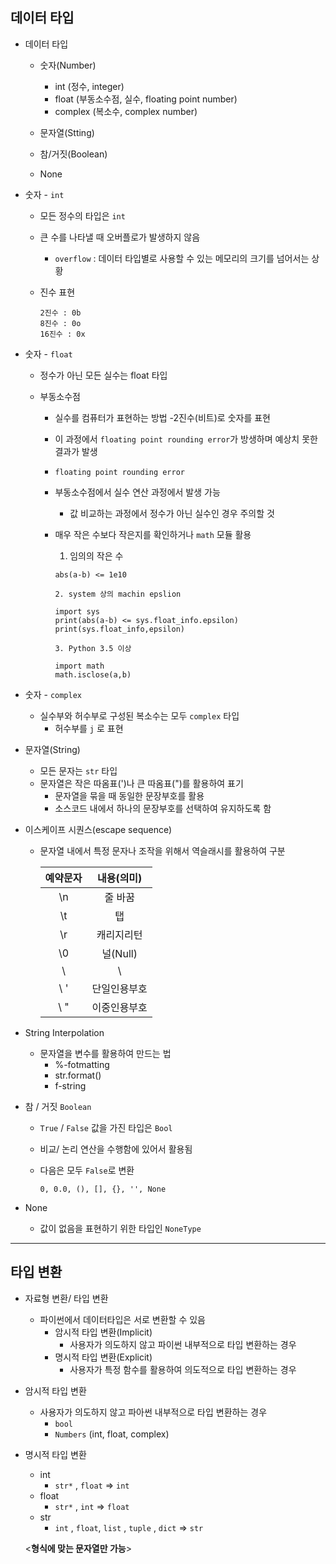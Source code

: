 ## 데이터 타입



* 데이터 타입

  * 숫자(Number)

    * int (정수, integer)
    * float (부동소수점, 실수, floating point number)
    * complex (복소수, complex number)

  * 문자열(Stting)

  * 참/거짓(Boolean)

  * None

    

* 숫자 - `int`

  * 모든 정수의 타입은 `int`

  * 큰 수를 나타낼 때 오버플로가 발생하지 않음 

    * `overflow` : 데이터 타입별로 사용할 수 있는 메모리의 크기를 넘어서는 상황

  * 진수 표현

    ```
    2진수 : 0b
    8진수 : 0o
    16진수 : 0x
    ```

* 숫자 - `float`

  * 정수가 아닌 모든 실수는 float 타입

  * 부동소수점

    * 실수를 컴퓨터가 표현하는 방법 -2진수(비트)로 숫자를 표현

    * 이 과정에서 `floating point rounding error`가 방생하며 예상치 못한 결과가 발생

    *  `floating point rounding error`

      * 부동소수점에서 실수 연산 과정에서 발생 가능

        * 값 비교하는 과정에서 정수가 아닌 실수인 경우 주의할 것

      * 매우 작은 수보다 작은지를 확인하거나 `math` 모듈 활용

        1. 임의의 작은 수

        ```
        abs(a-b) <= 1e10
        ```

         	2. system 상의 machin epslion

        ```
        import sys
        print(abs(a-b) <= sys.float_info.epsilon)
        print(sys.float_info,epsilon)
        ```

         	3. Python 3.5 이상

        ```
        import math
        math.isclose(a,b)
        ```

* 숫자 - `complex`

  * 실수부와 허수부로 구성된 복소수는 모두 `complex` 타입
    * 허수부를 `j` 로 표현

* 문자열(String)

  * 모든 문자는 `str` 타입
  * 문자열은 작은 따옴표(')나 큰 따옴표(")를 활용하여 표기
    * 문자열을 묶을 때 동일한 문장부호를 활용
    * 소스코드 내에서 하나의 문장부호를 선택하여 유지하도록 함

* 이스케이프 시퀀스(escape sequence)

  * 문자열 내에서 특정 문자나 조작을 위해서 역슬래시를 활용하여 구분

    | 예약문자 |  내용(의미)  |
    | :------: | :----------: |
    |    \n    |   줄 바꿈    |
    |    \t    |      탭      |
    |    \r    |  캐리지리턴  |
    |    \0    |   널(Null)   |
    |    \\    |      \       |
    |   \ '    | 단일인용부호 |
    |   \ "    | 이중인용부호 |

* String Interpolation

  * 문자열을 변수를 활용하여 만드는 법
    * %-fotmatting
    * str.format()
    * f-string

* 참 / 거짓 `Boolean`

  * `True` / `False` 값을 가진 타입은 `Bool`

  * 비교/ 논리 연산을 수행함에 있어서 활용됨

  * 다음은 모두 `False`로 변환

    ```
    0, 0.0, (), [], {}, '', None
    ```

* None

  * 값이 없음을 표현하기 위한 타입인 `NoneType`





---

## 타입 변환



* 자료형 변환/ 타입 변환

  * 파이썬에서 데이터타입은 서로 변환할 수 있음
    * 암시적 타입 변환(Implicit)
      * 사용자가 의도하지 않고 파이썬 내부적으로 타입 변환하는 경우
    * 명시적 타입 변환(Explicit)
      * 사용자가 특정 함수를 활용하여 의도적으로 타입 변환하는 경우

* 암시적 타입 변환

  * 사용자가 의도하지 않고 파아썬 내부적으로 타입 변환하는 경우
    * `bool`
    * `Numbers` (int, float, complex)

* 명시적 타입 변환

  * int
    * `str*` , `float` => `int`
  * float
    * `str*` , `int` => `float`
  * str
    * `int` , `float`, `list` , `tuple` , `dict` => `str`

  <**형식에 맞는 문자열만 가능**>

